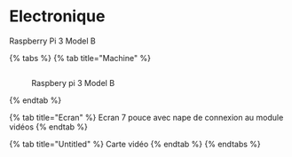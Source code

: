 # Electronique

Raspberry Pi 3 Model B

{% tabs %}
{% tab title="Machine" %}
<figure><img src="../.gitbook/assets/pngfind.com-pi-png-749106.png" alt=""><figcaption><p>Raspbery pi 3 Model B</p></figcaption></figure>
{% endtab %}

{% tab title="Ecran" %}
Ecran 7 pouce avec nape de connexion au module vidéos
{% endtab %}

{% tab title="Untitled" %}
Carte vidéo&#x20;
{% endtab %}
{% endtabs %}
